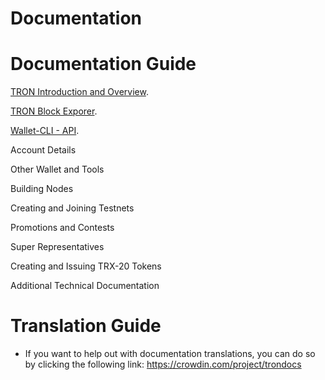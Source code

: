 # Documentation

# Documentation Guide

[TRON Introduction and Overview](https://github.com/tronprotocol/Documentation/tree/master/English_Documentation/TRON_Introduction).  

[TRON Block Exporer](https://github.com/tronprotocol/Documentation/tree/master/English_Documentation/TRON_Protocol).  

[Wallet-CLI - API](https://github.com/ybhgenius/Documentation/tree/master/English_Documentation/TRON_Blockchain_Explorer). 

Account Details

Other Wallet and Tools

Building Nodes

Creating and Joining Testnets

Promotions and Contests

Super Representatives

Creating and Issuing TRX-20 Tokens

Additional Technical Documentation

# Translation Guide

+ If you want to help out with documentation translations, you can do so by clicking the following link: https://crowdin.com/project/trondocs
